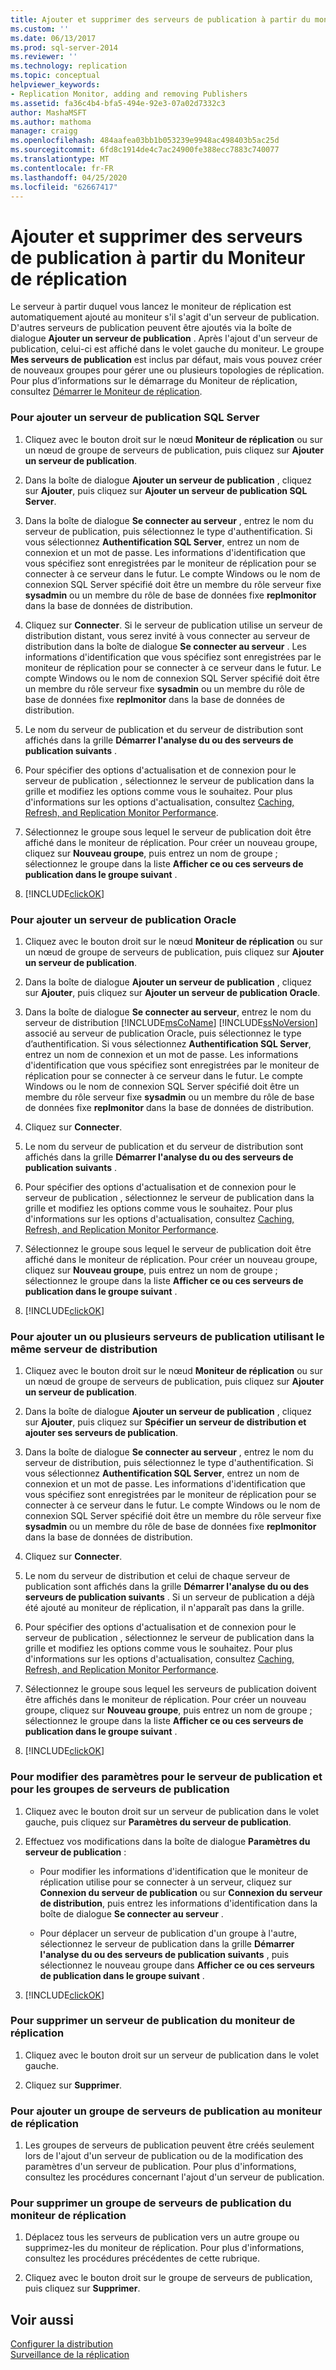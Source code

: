 ```yaml
---
title: Ajouter et supprimer des serveurs de publication à partir du moniteur de réplication | Microsoft Docs
ms.custom: ''
ms.date: 06/13/2017
ms.prod: sql-server-2014
ms.reviewer: ''
ms.technology: replication
ms.topic: conceptual
helpviewer_keywords:
- Replication Monitor, adding and removing Publishers
ms.assetid: fa36c4b4-bfa5-494e-92e3-07a02d7332c3
author: MashaMSFT
ms.author: mathoma
manager: craigg
ms.openlocfilehash: 484aafea03bb1b053239e9948ac498403b5ac25d
ms.sourcegitcommit: 6fd8c1914de4c7ac24900fe388ecc7883c740077
ms.translationtype: MT
ms.contentlocale: fr-FR
ms.lasthandoff: 04/25/2020
ms.locfileid: "62667417"
---
```

# <a name="add-and-remove-publishers-from-replication-monitor"></a>Ajouter et supprimer des serveurs de publication à partir du Moniteur de réplication
  Le serveur à partir duquel vous lancez le moniteur de réplication est automatiquement ajouté au moniteur s'il s'agit d'un serveur de publication. D'autres serveurs de publication peuvent être ajoutés via la boîte de dialogue **Ajouter un serveur de publication** . Après l'ajout d'un serveur de publication, celui-ci est affiché dans le volet gauche du moniteur. Le groupe **Mes serveurs de publication** est inclus par défaut, mais vous pouvez créer de nouveaux groupes pour gérer une ou plusieurs topologies de réplication. Pour plus d’informations sur le démarrage du Moniteur de réplication, consultez [Démarrer le Moniteur de réplication](start-the-replication-monitor.md).  
  
### <a name="to-add-a-sql-server-publisher"></a>Pour ajouter un serveur de publication SQL Server  
  
1.  Cliquez avec le bouton droit sur le nœud **Moniteur de réplication** ou sur un nœud de groupe de serveurs de publication, puis cliquez sur **Ajouter un serveur de publication**.  
  
2.  Dans la boîte de dialogue **Ajouter un serveur de publication** , cliquez sur **Ajouter**, puis cliquez sur **Ajouter un serveur de publication SQL Server**.  
  
3.  Dans la boîte de dialogue **Se connecter au serveur** , entrez le nom du serveur de publication, puis sélectionnez le type d'authentification. Si vous sélectionnez **Authentification SQL Server**, entrez un nom de connexion et un mot de passe. Les informations d'identification que vous spécifiez sont enregistrées par le moniteur de réplication pour se connecter à ce serveur dans le futur. Le compte Windows ou le nom de connexion SQL Server spécifié doit être un membre du rôle serveur fixe **sysadmin** ou un membre du rôle de base de données fixe **replmonitor** dans la base de données de distribution.  
  
4.  Cliquez sur **Connecter**. Si le serveur de publication utilise un serveur de distribution distant, vous serez invité à vous connecter au serveur de distribution dans la boîte de dialogue **Se connecter au serveur** . Les informations d'identification que vous spécifiez sont enregistrées par le moniteur de réplication pour se connecter à ce serveur dans le futur. Le compte Windows ou le nom de connexion SQL Server spécifié doit être un membre du rôle serveur fixe **sysadmin** ou un membre du rôle de base de données fixe **replmonitor** dans la base de données de distribution.  
  
5.  Le nom du serveur de publication et du serveur de distribution sont affichés dans la grille **Démarrer l'analyse du ou des serveurs de publication suivants** .  
  
6.  Pour spécifier des options d'actualisation et de connexion pour le serveur de publication , sélectionnez le serveur de publication dans la grille et modifiez les options comme vous le souhaitez. Pour plus d'informations sur les options d'actualisation, consultez [Caching, Refresh, and Replication Monitor Performance](caching-refresh-and-replication-monitor-performance.md).  
  
7.  Sélectionnez le groupe sous lequel le serveur de publication doit être affiché dans le moniteur de réplication. Pour créer un nouveau groupe, cliquez sur **Nouveau groupe**, puis entrez un nom de groupe ; sélectionnez le groupe dans la liste **Afficher ce ou ces serveurs de publication dans le groupe suivant** .  
  
8.  [!INCLUDE[clickOK](../../../includes/clickok-md.md)]  
  
### <a name="to-add-an-oracle-publisher"></a>Pour ajouter un serveur de publication Oracle  
  
1.  Cliquez avec le bouton droit sur le nœud **Moniteur de réplication** ou sur un nœud de groupe de serveurs de publication, puis cliquez sur **Ajouter un serveur de publication**.  
  
2.  Dans la boîte de dialogue **Ajouter un serveur de publication** , cliquez sur **Ajouter**, puis cliquez sur **Ajouter un serveur de publication Oracle**.  
  
3.  Dans la boîte de dialogue **Se connecter au serveur**, entrez le nom du serveur de distribution [!INCLUDE[msCoName](../../../includes/msconame-md.md)] [!INCLUDE[ssNoVersion](../../../includes/ssnoversion-md.md)] associé au serveur de publication Oracle, puis sélectionnez le type d’authentification. Si vous sélectionnez **Authentification SQL Server**, entrez un nom de connexion et un mot de passe. Les informations d'identification que vous spécifiez sont enregistrées par le moniteur de réplication pour se connecter à ce serveur dans le futur. Le compte Windows ou le nom de connexion SQL Server spécifié doit être un membre du rôle serveur fixe **sysadmin** ou un membre du rôle de base de données fixe **replmonitor** dans la base de données de distribution.  
  
4.  Cliquez sur **Connecter**.  
  
5.  Le nom du serveur de publication et du serveur de distribution sont affichés dans la grille **Démarrer l'analyse du ou des serveurs de publication suivants** .  
  
6.  Pour spécifier des options d'actualisation et de connexion pour le serveur de publication , sélectionnez le serveur de publication dans la grille et modifiez les options comme vous le souhaitez. Pour plus d'informations sur les options d'actualisation, consultez [Caching, Refresh, and Replication Monitor Performance](caching-refresh-and-replication-monitor-performance.md).  
  
7.  Sélectionnez le groupe sous lequel le serveur de publication doit être affiché dans le moniteur de réplication. Pour créer un nouveau groupe, cliquez sur **Nouveau groupe**, puis entrez un nom de groupe ; sélectionnez le groupe dans la liste **Afficher ce ou ces serveurs de publication dans le groupe suivant** .  
  
8.  [!INCLUDE[clickOK](../../../includes/clickok-md.md)]  
  
### <a name="to-add-one-or-more-publishers-that-use-the-same-distributor"></a>Pour ajouter un ou plusieurs serveurs de publication utilisant le même serveur de distribution  
  
1.  Cliquez avec le bouton droit sur le nœud **Moniteur de réplication** ou sur un nœud de groupe de serveurs de publication, puis cliquez sur **Ajouter un serveur de publication**.  
  
2.  Dans la boîte de dialogue **Ajouter un serveur de publication** , cliquez sur **Ajouter**, puis cliquez sur **Spécifier un serveur de distribution et ajouter ses serveurs de publication**.  
  
3.  Dans la boîte de dialogue **Se connecter au serveur** , entrez le nom du serveur de distribution, puis sélectionnez le type d'authentification. Si vous sélectionnez **Authentification SQL Server**, entrez un nom de connexion et un mot de passe. Les informations d'identification que vous spécifiez sont enregistrées par le moniteur de réplication pour se connecter à ce serveur dans le futur. Le compte Windows ou le nom de connexion SQL Server spécifié doit être un membre du rôle serveur fixe **sysadmin** ou un membre du rôle de base de données fixe **replmonitor** dans la base de données de distribution.  
  
4.  Cliquez sur **Connecter**.  
  
5.  Le nom du serveur de distribution et celui de chaque serveur de publication sont affichés dans la grille **Démarrer l'analyse du ou des serveurs de publication suivants** . Si un serveur de publication a déjà été ajouté au moniteur de réplication, il n'apparaît pas dans la grille.  
  
6.  Pour spécifier des options d'actualisation et de connexion pour le serveur de publication , sélectionnez le serveur de publication dans la grille et modifiez les options comme vous le souhaitez. Pour plus d'informations sur les options d'actualisation, consultez [Caching, Refresh, and Replication Monitor Performance](caching-refresh-and-replication-monitor-performance.md).  
  
7.  Sélectionnez le groupe sous lequel les serveurs de publication doivent être affichés dans le moniteur de réplication. Pour créer un nouveau groupe, cliquez sur **Nouveau groupe**, puis entrez un nom de groupe ; sélectionnez le groupe dans la liste **Afficher ce ou ces serveurs de publication dans le groupe suivant** .  
  
8.  [!INCLUDE[clickOK](../../../includes/clickok-md.md)]  
  
### <a name="to-modify-settings-for-the-publisher-and-publisher-groups"></a>Pour modifier des paramètres pour le serveur de publication et pour les groupes de serveurs de publication  
  
1.  Cliquez avec le bouton droit sur un serveur de publication dans le volet gauche, puis cliquez sur **Paramètres du serveur de publication**.  
  
2.  Effectuez vos modifications dans la boîte de dialogue **Paramètres du serveur de publication** :  
  
    -   Pour modifier les informations d'identification que le moniteur de réplication utilise pour se connecter à un serveur, cliquez sur **Connexion du serveur de publication** ou sur **Connexion du serveur de distribution**, puis entrez les informations d'identification dans la boîte de dialogue **Se connecter au serveur** .  
  
    -   Pour déplacer un serveur de publication d'un groupe à l'autre, sélectionnez le serveur de publication dans la grille **Démarrer l'analyse du ou des serveurs de publication suivants** , puis sélectionnez le nouveau groupe dans **Afficher ce ou ces serveurs de publication dans le groupe suivant** .  
  
3.  [!INCLUDE[clickOK](../../../includes/clickok-md.md)]  
  
### <a name="to-remove-a-publisher-from-replication-monitor"></a>Pour supprimer un serveur de publication du moniteur de réplication  
  
1.  Cliquez avec le bouton droit sur un serveur de publication dans le volet gauche.  
  
2.  Cliquez sur **Supprimer**.  
  
### <a name="to-add-a-publisher-group-to-replication-monitor"></a>Pour ajouter un groupe de serveurs de publication au moniteur de réplication  
  
1.  Les groupes de serveurs de publication peuvent être créés seulement lors de l'ajout d'un serveur de publication ou de la modification des paramètres d'un serveur de publication. Pour plus d'informations, consultez les procédures concernant l'ajout d'un serveur de publication.  
  
### <a name="to-remove-a-publisher-group-from-replication-monitor"></a>Pour supprimer un groupe de serveurs de publication du moniteur de réplication  
  
1.  Déplacez tous les serveurs de publication vers un autre groupe ou supprimez-les du moniteur de réplication. Pour plus d'informations, consultez les procédures précédentes de cette rubrique.  
  
2.  Cliquez avec le bouton droit sur le groupe de serveurs de publication, puis cliquez sur **Supprimer**.  
  
## <a name="see-also"></a>Voir aussi  
 [Configurer la distribution](../configure-distribution.md)   
 [Surveillance de la réplication](../monitoring-replication.md)  
  
  
